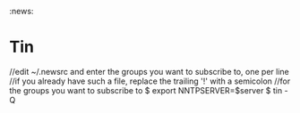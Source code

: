 :news:

# Tin

//edit ~/.newsrc and enter the groups you want to subscribe to, one per line 
//if you already have such a file, replace the trailing '!' with a semicolon
//for the groups you want to subscribe to
 $ export NNTPSERVER=$server
 $ tin -Q
